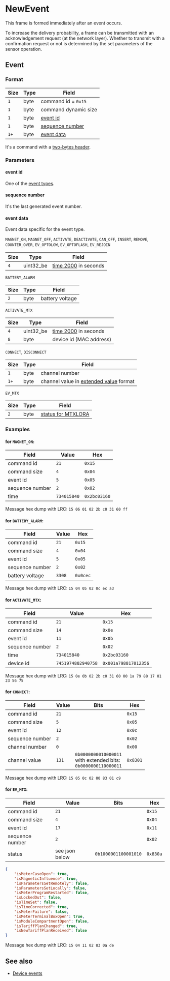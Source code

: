 # NewEvent

This frame is formed immediately after an event occurs.

To increase the delivery probability, a frame can be transmitted with an acknowledgement request (at the network layer).
Whether to transmit with a confirmation request or not is determined by the set parameters of the sensor operation.


## Event

### Format

| Size | Type | Field                               |
| ---- | ---- | ----------------------------------- |
| `1`  | byte | command id = `0x15`                 |
| `1`  | byte | command dynamic size                |
| `1`  | byte | [event id](#event-id)               |
| `1`  | byte | [sequence number](#sequence-number) |
| `1+` | byte | [event data](#event-data)           |

It's a command with a [two-bytes header](../../message.md#command-with-a-two-bytes-header).

### Parameters

#### **event id**

One of the [event types](../../basics.md#device-events).

#### **sequence number**

It's the last generated event number.

#### **event data**

Event data specific for the event type.

`MAGNET_ON`, `MAGNET_OFF`, `ACTIVATE`, `DEACTIVATE`, `CAN_OFF`, `INSERT`, `REMOVE`, `COUNTER_OVER`, `EV_OPTOLOW`, `EV_OPTOFLASH`, `EV_REJOIN`

| Size | Type      | Field                                            |
| ---- | --------- | ------------------------------------------------ |
| `4`  | uint32_be | [time 2000](../../types.md#time-2000) in seconds |

`BATTERY_ALARM`

| Size | Type | Field           |
| ---- | ---- | --------------- |
| `2`  | byte | battery voltage |

`ACTIVATE_MTX`

| Size | Type      | Field                                            |
| ---- | --------- | ------------------------------------------------ |
| `4`  | uint32_be | [time 2000](../../types.md#time-2000) in seconds |
| `8`  | byte      | device id (MAC address)                          |

`CONNECT`, `DISCONNECT`

| Size | Type | Field                                                                   |
| ---- | ---- | ----------------------------------------------------------------------- |
| `1`  | byte | channel number                                                          |
| `1+` | byte | channel value in [extended value](../../types.md#extended-value) format |

`EV_MTX`

| Size | Type | Field                                                            |
| ---- | ---- | ---------------------------------------------------------------- |
| `2`  | byte | [status for MTXLORA](./LastEvent.md#for-mtxlora-devices-2-bytes) |

### Examples

#### for `MAGNET_ON`:

| Field           | Value       | Hex          |
| --------------- | ----------- | ------------ |
| command id      | `21`        | `0x15`       |
| command size    | `4`         | `0x04`       |
| event id        | `5`         | `0x05`       |
| sequence number | `2`         | `0x02`       |
| time            | `734015840` | `0x2bc03160` |

Message hex dump with LRC: `15 06 01 02 2b c0 31 60 ff`

#### for `BATTERY_ALARM`:

| Field           | Value  | Hex      |
| --------------- | ------ | -------- |
| command id      | `21`   | `0x15`   |
| command size    | `4`    | `0x04`   |
| event id        | `5`    | `0x05`   |
| sequence number | `2`    | `0x02`   |
| battery voltage | `3308` | `0x0cec` |

Message hex dump with LRC: `15 04 05 02 0c ec a3`

#### for `ACTIVATE_MTX`:

| Field           | Value              | Hex                  |
| --------------- | ------------------ | -------------------- |
| command id      | `21`               | `0x15`               |
| command size    | `14`               | `0x0e`               |
| event id        | `11`               | `0x0b`               |
| sequence number | `2`                | `0x02`               |
| time            | `734015840`        | `0x2bc03160`         |
| device id       | `7451974802940758` | `0x001a798817012356` |

Message hex dump with LRC: `15 0e 0b 02 2b c0 31 60 00 1a 79 88 17 01 23 56 75`

#### for `CONNECT`:

| Field           | Value | Bits                                                                    | Hex      |
| --------------- | ----- | ----------------------------------------------------------------------- | -------- |
| command id      | `21`  |                                                                         | `0x15`   |
| command size    | `5`   |                                                                         | `0x05`   |
| event id        | `12`  |                                                                         | `0x0c`   |
| sequence number | `2`   |                                                                         | `0x02`   |
| channel number  | `0`   |                                                                         | `0x00`   |
| channel value   | `131` | `0b0000000010000011` <br> with extended bits: <br> `0b0000000110000011` | `0x8301` |

Message hex dump with LRC: `15 05 0c 02 00 83 01 c9`


#### for `EV_MTX`:

| Field           | Value          | Bits                 | Hex      |
| --------------- | -------------- | -------------------- | -------- |
| command id      | `21`           |                      | `0x15`   |
| command size    | `4`            |                      | `0x04`   |
| event id        | `17`           |                      | `0x11`   |
| sequence number | `2`            |                      | `0x02`   |
| status          | see json below | `0b1000001100001010` | `0x830a` |

```json
{
    "isMeterCaseOpen": true,
    "isMagneticInfluence": true,
    "isParametersSetRemotely": false,
    "isParametersSetLocally": false,
    "isMeterProgramRestarted": false,
    "isLockedOut": false,
    "isTimeSet": false,
    "isTimeCorrected": true,
    "isMeterFailure": false,
    "isMeterTerminalBoxOpen": true,
    "isModuleCompartmentOpen": false,
    "isTariffPlanChanged": true,
    "isNewTariffPlanReceived": false
}
```
Message hex dump with LRC: `15 04 11 02 83 0a de`


## See also

* [Device events](../../basics.md#device-events)
